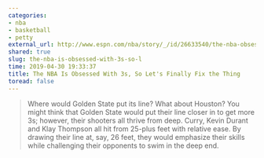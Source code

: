 ```yaml
---
categories:
- nba
- basketball
- petty
external_url: http://www.espn.com/nba/story/_/id/26633540/the-nba-obsessed-3s-let-fix-thing
shared: true
slug: the-nba-is-obsessed-with-3s-so-l
time: 2019-04-30 19:33:37
title: The NBA Is Obsessed With 3s, So Let's Finally Fix the Thing
toread: false
---
```


> Where would Golden State put its line? What about Houston? You might think that Golden State would put their line closer in to get more 3s; however, their shooters all thrive from deep. Curry, Kevin Durant and Klay Thompson all hit from 25-plus feet with relative ease. By drawing their line at, say, 26 feet, they would emphasize their skills while challenging their opponents to swim in the deep end.